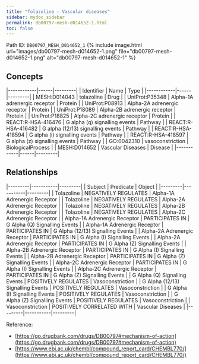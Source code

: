 ```yaml
---
title: "Tolazoline - Vascular diseases"
sidebar: mydoc_sidebar
permalink: db00797-mesh-d014652-1.html
toc: false 
---
```



Path ID: `DB00797_MESH_D014652_1`
{% include image.html url="images/db00797-mesh-d014652-1.png" file="db00797-mesh-d014652-1.png" alt="db00797-mesh-d014652-1" %}

## Concepts

|------------|------|---------|
| Identifier | Name | Type    |
|------------|------|---------|
| MESH:D014043 | tolazoline | Drug |
| UniProt:P35348 | Alpha-1A adrenergic receptor | Protein |
| UniProt:P08913 | Alpha-2A adrenergic receptor | Protein |
| UniProt:P18089 | Alpha-2B adrenergic receptor | Protein |
| UniProt:P18825 | Alpha-2C adrenergic receptor | Protein |
| REACT:R-HSA-416476 | G alpha (q) signalling events | Pathway |
| REACT:R-HSA-416482 | G alpha (12/13) signalling events | Pathway |
| REACT:R-HSA-418594 | G alpha (i) signalling events | Pathway |
| REACT:R-HSA-418597 | G alpha (z) signalling events | Pathway |
| GO:0042310 | vasoconstriction | BiologicalProcess |
| MESH:D014652 | Vascular Diseases | Disease |
|------------|------|---------|

## Relationships

|---------|-----------|---------|
| Subject | Predicate | Object  |
|---------|-----------|---------|
| Tolazoline | NEGATIVELY REGULATES | Alpha-1A Adrenergic Receptor |
| Tolazoline | NEGATIVELY REGULATES | Alpha-2A Adrenergic Receptor |
| Tolazoline | NEGATIVELY REGULATES | Alpha-2B Adrenergic Receptor |
| Tolazoline | NEGATIVELY REGULATES | Alpha-2C Adrenergic Receptor |
| Alpha-1A Adrenergic Receptor | PARTICIPATES IN | G Alpha (Q) Signalling Events |
| Alpha-1A Adrenergic Receptor | PARTICIPATES IN | G Alpha (12/13) Signalling Events |
| Alpha-2A Adrenergic Receptor | PARTICIPATES IN | G Alpha (I) Signalling Events |
| Alpha-2A Adrenergic Receptor | PARTICIPATES IN | G Alpha (Z) Signalling Events |
| Alpha-2B Adrenergic Receptor | PARTICIPATES IN | G Alpha (I) Signalling Events |
| Alpha-2B Adrenergic Receptor | PARTICIPATES IN | G Alpha (Z) Signalling Events |
| Alpha-2C Adrenergic Receptor | PARTICIPATES IN | G Alpha (I) Signalling Events |
| Alpha-2C Adrenergic Receptor | PARTICIPATES IN | G Alpha (Z) Signalling Events |
| G Alpha (Q) Signalling Events | POSITIVELY REGULATES | Vasoconstriction |
| G Alpha (12/13) Signalling Events | POSITIVELY REGULATES | Vasoconstriction |
| G Alpha (I) Signalling Events | POSITIVELY REGULATES | Vasoconstriction |
| G Alpha (Z) Signalling Events | POSITIVELY REGULATES | Vasoconstriction |
| Vasoconstriction | POSITIVELY CORRELATED WITH | Vascular Diseases |
|---------|-----------|---------|

Reference: 
  - [https://go.drugbank.com/drugs/DB00797#mechanism-of-action](https://go.drugbank.com/drugs/DB00797#mechanism-of-action)
  - [https://www.ebi.ac.uk/chembl/compound_report_card/CHEMBL770/](https://www.ebi.ac.uk/chembl/compound_report_card/CHEMBL770/)

